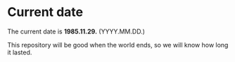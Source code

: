 # Current date

The current date is **1985.11.29.** (YYYY.MM.DD.)

This repository will be good when the world ends, so we will know how long it lasted.